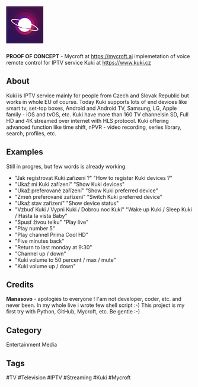# <img src="https://github.com/Manasovo/kuki-skill/blob/master/kuki_logo.jpg" width="100" height="100"/>

**PROOF OF CONCEPT** - Mycroft at https://mycroft.ai implemetation of voice remote control for IPTV service Kuki at https://www.kuki.cz

## About
Kuki is IPTV service mainly for people from Czech and Slovak Republic but works in whole EU of course. Today Kuki supports lots of end devices like smart tv, set-top boxes, Android and Android TV, Samsung, LG, Apple family - iOS and tvOS, etc. Kuki have more than 160 TV channelsin SD, Full HD and 4K streamed over internet with HLS protocol. Kuki offering advanced function like  time shift, nPVR - video recording, series library, search, profiles, etc.

## Examples
Still in progres, but few words is already working:

* "Jak registrovat Kuki zařízení ?" "How to register Kuki devices ?"
* "Ukaž mi Kuki zařízení" "Show Kuki devices"
* "Ukaž preferované zařízení" "Show Kuki preferred device"
* "Zmeň preferované zařízení" "Switch Kuki preferred device"
* "Ukaž stav zařízení" "Show device status"
* "Vzbuď Kuki / Vypni Kuki / Dobrou noc Kuki" "Wake up Kuki / Sleep Kuki / Hasta la vista Baby"
* "Spusť živou telku" "Play live"
* "Play number 5"
* "Play channel Prima Cool HD"
* "Five minutes back"
* "Return to last monday at 9:30" 
* "Channel up / down"
* "Kuki volume to 50 percent / max / mute"
* "Kuki volume up / down"

## Credits
**Manasovo** - apologies to everyone ! I'am not developer, coder, etc. and never been. In my whole live i wrote few shell script :-) This project is my first try with Python, GitHub, Mycroft, etc. Be gentle :-)

## Category
Entertainment
Media

## Tags
#TV
#Television
#IPTV
#Streaming
#Kuki
#Mycroft


